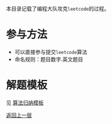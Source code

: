 本目录记载了编程大队攻克`leetcode`的过程。

# 参与方法
- 可以直接参与提交`leetcode`算法
- 命名规则：题目数字.英文题目
# 解题模板
见 [算法归纳模板](/algorithm/template.md)


[返回上一层](../)